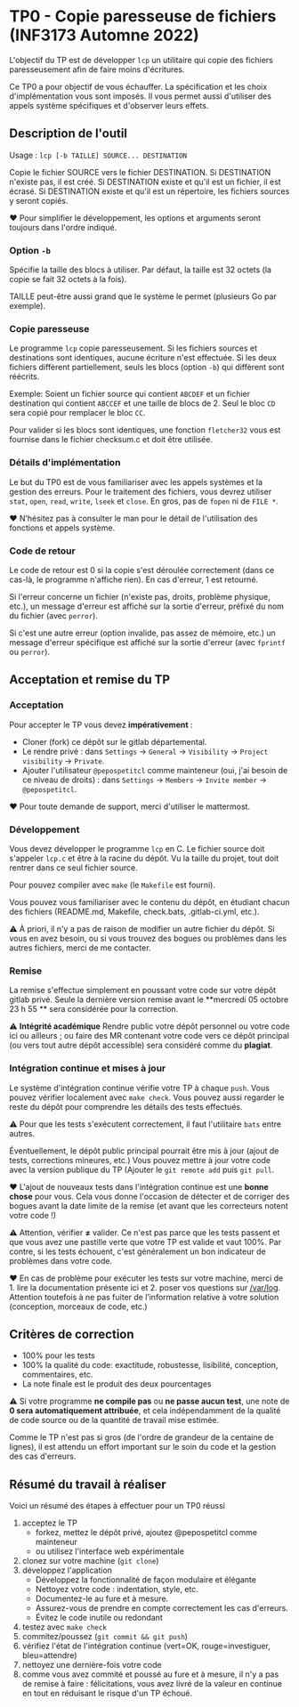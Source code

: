 # TP0 - Copie paresseuse de fichiers (INF3173 Automne 2022)

L'objectif du TP est de développer `lcp` un utilitaire qui copie des fichiers paresseusement afin de faire moins d'écritures.

Ce TP0 a pour objectif de vous échauffer. La spécification et les choix d'implémentation vous sont imposés.
Il vous permet aussi d'utiliser des appels système spécifiques et d'observer leurs effets.


## Description de l'outil

Usage : `lcp [-b TAILLE] SOURCE... DESTINATION`

Copie le fichier SOURCE vers le fichier DESTINATION.
Si DESTINATION n'existe pas, il est créé.
Si DESTINATION existe et qu'il est un fichier, il est écrasé.
Si DESTINATION existe et qu'il est un répertoire, les fichiers sources y seront copiés.

❤ Pour simplifier le développement, les options et arguments seront toujours dans l'ordre indiqué.

### Option `-b`

Spécifie la taille des blocs à utiliser.
Par défaut, la taille est 32 octets (la copie se fait 32 octets à la fois).

TAILLE peut-être aussi grand que le système le permet (plusieurs Go par exemple).

### Copie paresseuse

Le programme `lcp` copie paresseusement. Si les fichiers sources et destinations sont identiques, aucune écriture n'est effectuée.
Si les deux fichiers diffèrent partiellement, seuls les blocs (option `-b`) qui diffèrent sont réécrits.

Exemple: Soient un fichier source qui contient `ABCDEF` et un fichier destination qui contient `ABCCEF` et une taille de blocs de 2. Seul le bloc `CD` sera copié pour remplacer le bloc `CC`.

Pour valider si les blocs sont identiques, une fonction `fletcher32` vous est fournise dans le fichier checksum.c et doit être utilisée.

### Détails d'implémentation

Le but du TP0 est de vous familiariser avec les appels systèmes et la gestion des erreurs.
Pour le traitement des fichiers, vous devrez utiliser `stat`, `open`, `read`, `write`, `lseek` et `close`.
En gros, pas de `fopen` ni de `FILE *`.

❤ N’hésitez pas à consulter le man pour le détail de l'utilisation des fonctions et appels système.


### Code de retour

Le code de retour est 0 si la copie s'est déroulée correctement (dans ce cas-là, le programme n'affiche rien).
En cas d'erreur, 1 est retourné.

Si l'erreur concerne un fichier (n'existe pas, droits, problème physique, etc.), un message d'erreur est affiché sur la sortie d'erreur, préfixé du nom du fichier (avec `perror`).

Si c'est une autre erreur (option invalide, pas assez de mémoire, etc.) un message d'erreur spécifique est affiché sur la sortie d'erreur (avec `fprintf` ou `perror`).


## Acceptation et remise du TP

### Acceptation

Pour accepter le TP vous devez **impérativement** :

* Cloner (fork) ce dépôt sur le gitlab départemental.
* Le rendre privé : dans `Settings` → `General` → `Visibility` → `Project visibility` → `Private`.
* Ajouter l'utilisateur `@pepospetitcl` comme mainteneur (oui, j'ai besoin de ce niveau de droits) : dans `Settings` → `Members` → `Invite member` → `@pepospetitcl`.

❤ Pour toute demande de support, merci d'utiliser le mattermost.


### Développement

Vous devez développer le programme `lcp` en C.
Le fichier source doit s'appeler `lcp.c` et être à la racine du dépôt.
Vu la taille du projet, tout doit rentrer dans ce seul fichier source.

Pour pouvez compiler avec `make` (le `Makefile` est fourni).

Vous pouvez vous familiariser avec le contenu du dépôt, en étudiant chacun des fichiers (README.md, Makefile, check.bats, .gitlab-ci.yml, etc.).

⚠️ À priori, il n'y a pas de raison de modifier un autre fichier du dépôt.
Si vous en avez besoin, ou si vous trouvez des bogues ou problèmes dans les autres fichiers, merci de me contacter.

### Remise

La remise s'effectue simplement en poussant votre code sur votre dépôt gitlab privé.
Seule la dernière version remise avant le **mercredi 05 octobre 23 h 55 ** sera considérée pour la correction.

⚠ ️**Intégrité académique**
Rendre public votre dépôt personnel ou votre code ici ou ailleurs ; ou faire des MR contenant votre code vers ce dépôt principal (ou vers tout autre dépôt accessible) sera considéré comme du **plagiat**.


### Intégration continue et mises à jour

Le système d'intégration continue vérifie votre TP à chaque `push`.
Vous pouvez vérifier localement avec `make check`.
Vous pouvez aussi regarder le reste du dépôt pour comprendre les détails des tests effectués.

⚠️ Pour que les tests s'exécutent correctement, il faut l'utilitaire `bats` entre autres.

Éventuellement, le dépôt public principal pourrait être mis à jour (ajout de tests, corrections mineures, etc.)
Vous pouvez mettre à jour votre code avec la version publique du TP (Ajouter le `git remote add` puis `git pull`.

❤ L'ajout de nouveaux tests dans l'intégration continue est une **bonne chose** pour vous.
Cela vous donne l'occasion de détecter et de corriger des bogues avant la date limite de la remise (et avant que les correcteurs notent votre code !)

⚠️ Attention, vérifier **≠** valider.
Ce n'est pas parce que les tests passent et que vous avez une pastille verte que votre TP est valide et vaut 100%.
Par contre, si les tests échouent, c'est généralement un bon indicateur de problèmes dans votre code.

❤ En cas de problème pour exécuter les tests sur votre machine, merci de 1. lire la documentation présente ici et 2. poser vos questions sur [/var/log](https://mattermost.info.uqam.ca/forum/channels/inf3173).
Attention toutefois à ne pas fuiter de l’information relative à votre solution (conception, morceaux de code, etc.)


## Critères de correction

* 100% pour les tests
* 100% la qualité du code: exactitude, robustesse, lisibilité, conception, commentaires, etc.
* La note finale est le produit des deux pourcentages

⚠️ Si votre programme **ne compile pas** ou **ne passe aucun test**, une note de **0 sera automatiquement attribuée**, et cela indépendamment de la qualité de code source ou de la quantité de travail mise estimée.

Comme le TP n'est pas si gros (de l'ordre de grandeur de la centaine de lignes), il est attendu un effort important sur le soin du code et la gestion des cas d'erreurs.


## Résumé du travail à réaliser

Voici un résumé des étapes à effectuer pour un TP0 réussi

1. acceptez le TP
   * forkez, mettez le dépôt privé, ajoutez @pepospetitcl comme mainteneur
   * ou utilisez l'interface web expérimentale
2. clonez sur votre machine (`git clone`)
3. développez l'application
   * Développez la fonctionnalité de façon modulaire et élégante
   * Nettoyez votre code : indentation, style, etc.
   * Documentez-le au fure et à mesure.
   * Assurez-vous de prendre en compte correctement les cas d'erreurs.
   * Évitez le code inutile ou redondant
4. testez avec `make check`
5. commitez/poussez (`git commit && git push`)
6. vérifiez l'état de l'intégration continue (vert=OK, rouge=investiguer, bleu=attendre)
8. nettoyez une dernière-fois votre code
9. comme vous avez commité et poussé au fure et à mesure, il n'y a pas de remise à faire : félicitations, vous avez livré de la valeur en continue en tout en réduisant le risque d'un TP échoué.
